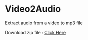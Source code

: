 # Video2Audio
Extract audio from a video to mp3 file


Download zip file : <a href='https://github.com/GH0STH4CKER/Video2Audio/archive/refs/heads/main.zip'>Click Here</a>
